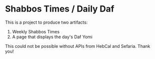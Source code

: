 # Shabbos Times / Daily Daf
This is a project to produce two artifacts:
1. Weekly Shabbos Times
2. A page that displays the day's Daf Yomi

This could not be possible without APIs from HebCal and Sefaria. Thank you!
